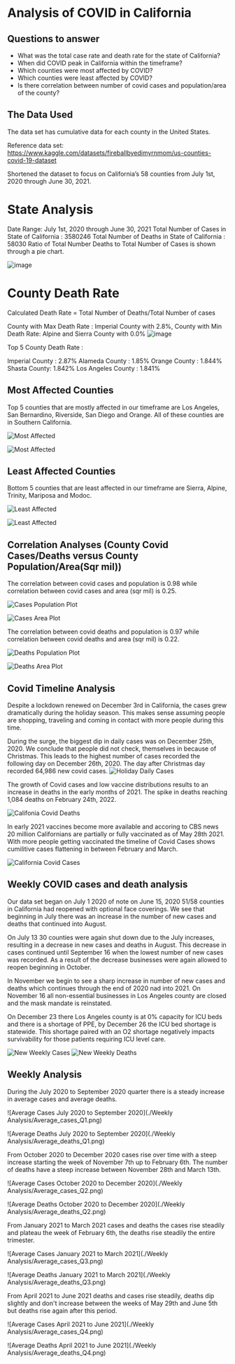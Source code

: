 # Analysis  of COVID in California

## Questions to answer

* What was the total case rate and death rate for the state of California?
* When did COVID peak in California within the timeframe?
* Which counties were most  affected by COVID?
* Which counties were least affected by COVID?
* Is there correlation between number of covid cases and population/area of the county?

## The Data Used

The data set has  cumulative data for each county in the United States.

Reference data set: https://www.kaggle.com/datasets/fireballbyedimyrnmom/us-counties-covid-19-dataset 

Shortened the dataset to focus on  California’s 58 counties from July 1st, 2020 through June 30, 2021.

# State Analysis

Date Range: July 1st, 2020 through June 30, 2021
Total Number of Cases in State of California  : 3580246
Total Number of Deaths in State of California  : 58030
Ratio of Total Number Deaths to Total Number of Cases is shown through a pie chart.

![image](https://user-images.githubusercontent.com/113163234/204974639-ba8c72eb-1ae5-4f9f-9958-2a0aca3367f6.png)

# County Death Rate

Calculated Death Rate = Total Number of Deaths/Total Number of cases

County with Max Death Rate : Imperial County with 2.8%,
County with Min Death Rate: Alpine and Sierra County with 0.0% 
![image](https://user-images.githubusercontent.com/113163234/204974877-24216963-252e-4efe-afa3-113f5bb5de68.png)

Top 5 County Death Rate :

Imperial County : 2.87%
Alameda County : 1.85%
Orange County : 1.844%
Shasta County: 1.842%
Los Angeles County : 1.841%

## Most Affected Counties

Top 5 counties that are mostly affected in our timeframe are Los Angeles, San Bernardino, Riverside, San Diego and Orange. All of these counties are in Southern California.

![Most Affected](./images/top_counties_cases.png)

![Most Affected](./images/top_counties_deaths.png)

## Least Affected Counties

Bottom 5 counties that are least affected in our timeframe are Sierra, Alpine, Trinity, Mariposa and Modoc.

![Least Affected](./images/bottom_counties_cases.png)

![Least Affected](./images/bottom_counties_deaths.png)

## Correlation Analyses (County Covid Cases/Deaths versus County Population/Area(Sqr mil))

The correlation between covid cases and population is 0.98 while correlation between covid cases and area (sqr mil) is 0.25.

![Cases Population Plot](./images/plot_cases_population.png)

![Cases Area Plot](./images/plot_cases_area.png)

The correlation between covid deaths and population is 0.97 while correlation between covid deaths and area (sqr mil) is 0.22.

![Deaths Population Plot](./images/plot_deaths_population.png)

![Deaths Area Plot](./images/plot_deaths_area.png)

## Covid Timeline Analysis
Despite a lockdown renewed on December 3rd in California, the cases grew dramatically during the holiday season. This makes sense assuming people are shopping, traveling and coming in contact with more people during this time.

During the surge, the biggest dip in daily cases was on December 25th, 2020. We conclude that people did not check, themselves in  because of Christmas. This leads to the highest number of cases recorded the following day on December 26th, 2020. The day after Christmas day recorded 64,986 new covid cases.
![Holiday Daily Cases](./images/holiday_daily_cases.png)

The growth of Covid cases and low vaccine distributions results to an increase in deaths in the early months of 2021. The spike in deaths reaching 1,084 deaths on February 24th, 2022.

![Califonia Covid Deaths](./images/california_covid_deaths.png)

In early 2021 vaccines become more available and accoring to CBS news 20 million Californians are partially or fully vaccinated as of May 28th 2021. With more people getting vaccinated the timeline of Covid Cases shows cumilitive cases flattening in between February and March. 

![California Covid Cases](./images/california_covid_cases.png)

## Weekly COVID cases and death analysis
Our data set began on July 1 2020 of note on June 15, 2020 51/58 counties in California had reopened with optional face coverings. 
We see that beginning in July there was an increase in the number of new cases and deaths that continued into August. 

On July 13 30 counties were again shut down due to the July increases, resulting in a decrease in new cases and deaths in August. This decrease in cases continued until September 16 when the lowest number of new cases was recorded. As a result of the decrease businesses were again allowed to reopen beginning in October. 

In November we begin to see a sharp increase in number of new cases and deaths which continues through the end of 2020 nad into 2021. On November 16 all non-essential businesses in Los Angeles county are closed and the mask mandate is reinstated.

On December 23 there Los Angeles county is at 0% capacity for ICU beds and there is a shortage of PPE, by December 26 the ICU bed shortage is statewide. This shortage paired with an O2 shortage negatively impacts survivability for those patients requiring ICU level care. 

![New Weekly Cases](./images/NewCasesperWeek.png)
![New Weekly Deaths](./images/NewDeathsperWeek.png)

## Weekly Analysis
During the July 2020 to September 2020 quarter there is a steady increase in average cases and average deaths.

![Average Cases July 2020 to September 2020](./Weekly Analysis/Average_cases_Q1.png)

![Average Deaths July 2020 to September 2020](./Weekly Analysis/Average_deaths_Q1.png)

From October 2020 to December 2020 cases rise over time with a steep increase starting the week of November 7th up to February 6th. The number of deaths have a steep increase between November 28th and March 13th.

![Average Cases October 2020 to December 2020](./Weekly Analysis/Average_cases_Q2.png)

![Average Deaths October 2020 to December 2020](./Weekly Analysis/Average_deaths_Q2.png)

From January 2021 to March 2021 cases and deaths the cases rise steadily and plateau the week of February 6th, the deaths rise steadily the entire trimester.

![Average Cases January 2021 to March 2021](./Weekly Analysis/Average_cases_Q3.png)

![Average Deaths January 2021 to March 2021](./Weekly Analysis/Average_deaths_Q3.png)

From April 2021 to June 2021 deaths and cases rise steadily, deaths dip slightly and don't increase between the weeks of May 29th and June 5th but deaths rise again after this period.

![Average Cases April 2021 to June 2021](./Weekly Analysis/Average_cases_Q4.png)

![Average Deaths April 2021 to June 2021](./Weekly Analysis/Average_deaths_Q4.png)
